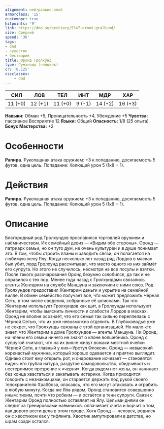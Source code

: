 ```yaml
---
alignment: нейтрально-злой
armorclass: '15'
customnpc: true
hitpoints: '9'
link: https://dnd.su/bestiary/5347-orond-gralhund/
size: Средний
speed: '30'
tags:
- dnd
- существо
- бестиарий
title: Оронд Гролхунд
type: Гуманоид (человек)
cr: '0.125'
cssclasses:
    - dnd
---
```



| СИЛ | ЛОВ | ТЕЛ | ИНТ | МДР | ХАР |
|---|---|---|---|---|---|
| 11 (+0) | 12 (+1) | 11 (+0) | 9 (-1) | 14 (+2) | 16 (+3) |
**Навыки:** Обман +5, Проницательность +4, Убеждение +5
**Чувства:** пассивное Восприятие 12
**Языки:** Общий
**Опасность:** 1/8 (25 опыта)
**Бонус Мастерства:** +2


# Особенности
**Рапира.** Рукопашная атака оружием: +3 к попаданию, досягаемость 5 футов, одна цель. Попадание: Колющий урон 5 (1к8 + 1).


# Действия
**Рапира.** Рукопашная атака оружием: +3 к попаданию, досягаемость 5 футов, одна цель. Попадание: Колющий урон 5 (1к8 + 1).


# Описание
Благородный род Гролхундов прославился торговлей оружием и наёмничеством. Их семейный девиз — «Видим обе стороны». Оронд — патриарх семьи, но он туго­ дум, не очень культурен и в душе понимает это. В том, чтобы строить планы и заводить связи, он полагается на любимую жену Ялу. Когда несколько лет назад ряд Лордов в масках был убит, лорд Гролхунд рассчитывал, что место одного из них займёт его супруга. Но этого не случилось, несмотря на все посулы и взятки. После такого разочарования Оронд безумно озлобился, да так и не оправился с тех пор. Менее года назад с Гролхундами связались агенты Жентарим на службе Маншуна и заключили с ними союз. Род Гролхундов предоставил Жентарим деньги и укрытие на семейной вилле. В обмен семейство получает всё, что может предложить Чёрная Сеть, в том числе сведения, собранные её шпионами. Так что Жентарим использует Гролхундов как щит, а Гролхунды используют Жентарим, чтобы выяснить личности и слабости Лордов в масках. Оронд не вполне осознаёт, что его семья так сильно переплелась с Чёрной Сетью, что их уже невозможно отделить. В Глубоководье уже не секрет, что Гролхунды связаны с этой организацией. Но мало кто знает, что Жентарим в доме Гролхундов — агенты Маншуна. Ни Оронд, ни члены его семьи ничего не знают о клоне волшебника. Оронд с супругой считают, что на их вилле живут вожаки местной ячейки Чёрной Сети, а главный у них—Урстул Флоксин. Оронд — невысокий коренастый мужчина, который хорошо одевается и приятно выглядит. Однако стоит ему открыть рот, и очарование исчезает — становятся видны его грубая натура, раздутое самодовольство, обидчивость и нестерпимое презрение к «черни». Когда рядом нет жены, он начинает без конца хвастаться и закатывать истерики. Когда приходится говорить с незнакомцами, он старается держать под рукой своего телохранителя Храббоза, опасаясь, что его могут атаковать и ограбить в любую минуту. Когда же Яла рядом, Оронд становится совершенно иным: тихим, почти что робким — и остаётся в тени супруги. Связи с Жентарим Оронд полностью оставляет на Ялу. Целыми днями он следит за тренировками наёмников. оплачивает счета и ворчит о том, как дорого вести дела в этом городе. Хотя Оронд — человек, родился он с хвостиком как у тифлинга. Хвостик ампутировали в детстве, но шрам сзади остался.